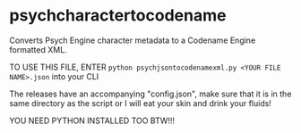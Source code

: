 # psychcharactertocodename
Converts Psych Engine character metadata to a Codename Engine formatted XML.

TO USE THIS FILE, ENTER `python psychjsontocodenamexml.py <YOUR FILE NAME>.json` into your CLI

The releases have an accompanying "config.json", make sure that it is in the same directory as the script or I will eat your skin and drink your fluids!

YOU NEED PYTHON INSTALLED TOO BTW!!!

